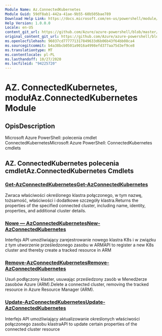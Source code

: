 ```yaml
---
Module Name: Az.ConnectedKubernetes
Module Guid: 59df8ab1-442a-41ae-9b55-60b505bae789
Download Help Link: https://docs.microsoft.com/en-us/powershell/module/az.connectedkubernetes
Help Version: 1.0.0.0
Locale: en-US
content_git_url: https://github.com/Azure/azure-powershell/blob/master/src/ConnectedKubernetes/help/Az.ConnectedKubernetes.md
original_content_git_url: https://github.com/Azure/azure-powershell/blob/master/src/ConnectedKubernetes/help/Az.ConnectedKubernetes.md
ms.openlocfilehash: 96037cd777771317849633d6b06b43f64bb08ca4
ms.sourcegitcommit: b4a38bcb0501a9016a4998efd377aa75d3ef9ce8
ms.translationtype: MT
ms.contentlocale: pl-PL
ms.lasthandoff: 10/27/2020
ms.locfileid: "94225720"
---
```

# <span data-ttu-id="06b15-101">AZ. ConnectedKubernetes, moduł</span><span class="sxs-lookup"><span data-stu-id="06b15-101">Az.ConnectedKubernetes Module</span></span>
## <span data-ttu-id="06b15-102">Opis</span><span class="sxs-lookup"><span data-stu-id="06b15-102">Description</span></span>
<span data-ttu-id="06b15-103">Microsoft Azure PowerShell: polecenia cmdlet ConnectedKubernetes</span><span class="sxs-lookup"><span data-stu-id="06b15-103">Microsoft Azure PowerShell: ConnectedKubernetes cmdlets</span></span>

## <span data-ttu-id="06b15-104">AZ. ConnectedKubernetes polecenia cmdlet</span><span class="sxs-lookup"><span data-stu-id="06b15-104">Az.ConnectedKubernetes Cmdlets</span></span>
### [<span data-ttu-id="06b15-105">Get-AzConnectedKubernetes</span><span class="sxs-lookup"><span data-stu-id="06b15-105">Get-AzConnectedKubernetes</span></span>](Get-AzConnectedKubernetes.md)
<span data-ttu-id="06b15-106">Zwraca właściwości określonego klastra połączonego, w tym nazwę, tożsamość, właściwości i dodatkowe szczegóły klastra.</span><span class="sxs-lookup"><span data-stu-id="06b15-106">Returns the properties of the specified connected cluster, including name, identity, properties, and additional cluster details.</span></span>

### [<span data-ttu-id="06b15-107">Nowe — AzConnectedKubernetes</span><span class="sxs-lookup"><span data-stu-id="06b15-107">New-AzConnectedKubernetes</span></span>](New-AzConnectedKubernetes.md)
<span data-ttu-id="06b15-108">Interfejs API umożliwiający zarejestrowanie nowego klastra K8s i w związku z tym utworzenie prześledzonego zasobu w ARM</span><span class="sxs-lookup"><span data-stu-id="06b15-108">API to register a new K8s cluster and thereby create a tracked resource in ARM</span></span>

### [<span data-ttu-id="06b15-109">Remove-AzConnectedKubernetes</span><span class="sxs-lookup"><span data-stu-id="06b15-109">Remove-AzConnectedKubernetes</span></span>](Remove-AzConnectedKubernetes.md)
<span data-ttu-id="06b15-110">Usuń podłączony klaster, usuwając prześledzony zasób w Menedżerze zasobów Azure (ARM).</span><span class="sxs-lookup"><span data-stu-id="06b15-110">Delete a connected cluster, removing the tracked resource in Azure Resource Manager (ARM).</span></span>

### [<span data-ttu-id="06b15-111">Update-AzConnectedKubernetes</span><span class="sxs-lookup"><span data-stu-id="06b15-111">Update-AzConnectedKubernetes</span></span>](Update-AzConnectedKubernetes.md)
<span data-ttu-id="06b15-112">Interfejs API umożliwiający aktualizowanie określonych właściwości połączonego zasobu klastra</span><span class="sxs-lookup"><span data-stu-id="06b15-112">API to update certain properties of the connected cluster resource</span></span>

